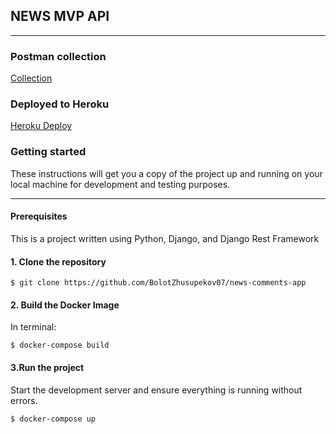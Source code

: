 ## NEWS MVP API
---
### __Postman collection__

[Collection](https://documenter.getpostman.com/view/16061399/UVkvJCnT)
### __Deployed to Heroku__

[Heroku Deploy](http://quiet-brook-63067.herokuapp.com/api/news/)

### __Getting started__

These instructions will get you a copy of the project up and running on your local
machine for development and testing purposes. 

---

#### __Prerequisites__

 This is a project written using Python, Django, and Django Rest Framework

#### __1. Clone the repository__
```
$ git clone https://github.com/BolotZhusupekov07/news-comments-app
```

#### __2. Build the Docker Image__
In terminal:

```
$ docker-compose build 
```

#### __3.Run the project__
Start the development server and ensure everything is running without errors.
```
$ docker-compose up
```
